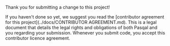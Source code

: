 Thank you for submitting a change to this project!

If you haven't done so yet, we suggest you read the [contributor agreement for this project](../docs/CONTRIBUTOR AGREEMENT.md). This is a legal document that details the legal rights and obligations of both Pasqal and you regarding your submission. Whenever you submit code, you accept this contributor licence agreement.
